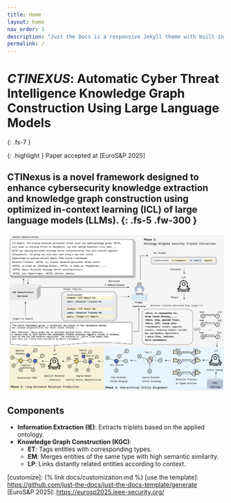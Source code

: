 ```yaml
---
title: Home
layout: home
nav_order: 1
description: "Just the Docs is a responsive Jekyll theme with built-in search that is easily customizable and hosted on GitHub Pages."
permalink: /
---
```


# ***CTINEXUS***: Automatic Cyber Threat Intelligence Knowledge Graph Construction Using Large Language Models
{: .fs-7 }

{: .highlight }
Paper accepted at [EuroS&P 2025]

CTINexus is a novel framework designed to enhance cybersecurity knowledge extraction and knowledge graph construction using optimized in-context learning (ICL) of large language models (LLMs). 
{: .fs-5 .fw-300 }
---



![](assets/images/overview.png)

## Components
- **Information Extraction (IE)**: Extracts triplets based on the applied ontology. 
- **Knowledge Graph Construction (KGC)**:
  - **ET**: Tags entities with corresponding types.
  - **EM**: Merges entities of the same type with high semantic similarity.
  - **LP**: Links distantly related entities according to context.

<!-- [Get started now](#getting-started){: .btn .btn-primary .fs-5 .mb-4 .mb-md-0 .mr-2 }
[View it on GitHub][Just the Docs repo]{: .btn .fs-5 .mb-4 .mb-md-0 } -->

<!-- --- -->

<!-- {: .warning } -->
<!-- > This website documents the features of the current `main` branch of the Just the Docs theme. See [the CHANGELOG]({% link CHANGELOG.md %}) for a list of releases, new features, and bug fixes. -->

<!-- Just the Docs is a theme for generating static websites with [Jekyll]. You can write source files for your web pages using [Markdown], the [Liquid] templating language, and HTML.[^1] Jekyll builds your site by converting all files that have [front matter] to HTML. Your [Jekyll configuration] file determines which theme to use, and sets general parameters for your site, such as the URL of its home page. -->

<!-- Jekyll builds this Just the Docs theme docs website using the theme itself. These web pages show how your web pages will look *by default* when you use this theme. But you can easily *[customize]* the theme to make them look completely different! -->

<!-- Browse the docs to learn more about how to use this theme. -->

<!-- ## Getting started

The [Just the Docs Template] provides the simplest, quickest, and easiest way to create a new website that uses the Just the Docs theme. To get started with creating a site, just click "[use the template]"!

{: .note }
To use the theme, you do ***not*** need to clone or fork the [Just the Docs repo]! You should do that only if you intend to browse the theme docs locally, contribute to the development of the theme, or develop a new theme based on Just the Docs.

You can easily set the site created by the template to be published on [GitHub Pages] – the [template README] file explains how to do that, along with other details.

If [Jekyll] is installed on your computer, you can also build and preview the created site *locally*. This lets you test changes before committing them, and avoids waiting for GitHub Pages.[^2] And you will be able to deploy your local build to a different platform than GitHub Pages.

More specifically, the created site:

- uses a gem-based approach, i.e. uses a `Gemfile` and loads the `just-the-docs` gem
- uses the [GitHub Pages / Actions workflow] to build and publish the site on GitHub Pages

Other than that, you're free to customize sites that you create with the template, however you like. You can easily change the versions of `just-the-docs` and Jekyll it uses, as well as adding further plugins.

{: .note }
See the theme [README][Just the Docs README] for how to use the theme as a gem without creating a new site. -->

<!-- ## About the project -->

<!-- Just the Docs is &copy; 2017-{{ "now" | date: "%Y" }} by [Patrick Marsceill](https://patrickmarsceill.com). -->

<!-- ### License -->

<!-- Just the Docs is distributed by an [MIT license](https://github.com/just-the-docs/just-the-docs/tree/main/LICENSE.txt). -->

<!-- ### Contributing -->

<!-- When contributing to this repository, please first discuss the change you wish to make via issue, -->
<!-- email, or any other method with the owners of this repository before making a change. Read more about becoming a contributor in [our GitHub repo](https://github.com/just-the-docs/just-the-docs#contributing). -->

<!-- #### Thank you to the contributors of Just the Docs! -->

<!-- <ul class="list-style-none">
{% for contributor in site.github.contributors %}
  <li class="d-inline-block mr-1">
     <a href="{{ contributor.html_url }}"><img src="{{ contributor.avatar_url }}" width="32" height="32" alt="{{ contributor.login }}"></a>
  </li>
{% endfor %}
</ul> -->

<!-- ### Code of Conduct -->

<!-- Just the Docs is committed to fostering a welcoming community. -->

<!-- [View our Code of Conduct](https://github.com/just-the-docs/just-the-docs/tree/main/CODE_OF_CONDUCT.md) on our GitHub repository. -->

<!-- ---- -->

<!-- [^1]: The [source file for this page] uses all three markup languages.

[^2]: [It can take up to 10 minutes for changes to your site to publish after you push the changes to GitHub](https://docs.github.com/en/pages/setting-up-a-github-pages-site-with-jekyll/creating-a-github-pages-site-with-jekyll#creating-your-site). -->

[Jekyll]: https://jekyllrb.com
[Markdown]: https://daringfireball.net/projects/markdown/
[Liquid]: https://github.com/Shopify/liquid/wiki
[Front matter]: https://jekyllrb.com/docs/front-matter/
[Jekyll configuration]: https://jekyllrb.com/docs/configuration/
[source file for this page]: https://github.com/just-the-docs/just-the-docs/blob/main/index.md
[Just the Docs Template]: https://just-the-docs.github.io/just-the-docs-template/
[Just the Docs]: https://just-the-docs.com
[Just the Docs repo]: https://github.com/just-the-docs/just-the-docs
[Just the Docs README]: https://github.com/just-the-docs/just-the-docs/blob/main/README.md
[GitHub Pages]: https://pages.github.com/
[Template README]: https://github.com/just-the-docs/just-the-docs-template/blob/main/README.md
[GitHub Pages / Actions workflow]: https://github.blog/changelog/2022-07-27-github-pages-custom-github-actions-workflows-beta/
[customize]: {% link docs/customization.md %}
[use the template]: https://github.com/just-the-docs/just-the-docs-template/generate
[EuroS&P 2025]: https://eurosp2025.ieee-security.org/
